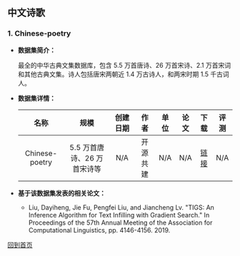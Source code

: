 ## 中文诗歌

### 1. Chinese-poetry
- <strong>数据集简介：</strong>

    最全的中华古典文集数据库，包含 5.5 万首唐诗、26 万首宋诗、2.1 万首宋词和其他古典文集。诗人包括唐宋两朝近 1.4 万古诗人，和两宋时期 1.5 千古词人。

- <strong>数据集详情：</strong>

    |  名称 | 规模 | 创建日期 | 作者 | 单位 | 论文 | 下载 | 评测 |
    | :---: | :---:| :---: | :---: | :---: | :---: | :---: | :---: |
    | Chinese-poetry | 5.5 万首唐诗、26 万首宋诗等 | N/A | 开源共建 | N/A | N/A | [链接](https://github.com/chinese-poetry/chinese-poetry)| N/A |

- <strong>基于该数据集发表的相关论文：</strong>
    - Liu, Dayiheng, Jie Fu, Pengfei Liu, and Jiancheng Lv. "TIGS: An Inference Algorithm for Text Infilling with Gradient Search." In Proceedings of the 57th Annual Meeting of the Association for Computational Linguistics, pp. 4146-4156. 2019.


[回到首页](/dataset.html)

